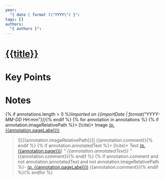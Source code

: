 ```yaml
---
year:
  "{ date | format (\"YYYY\") }": 
tags: []
authors:
  "{ authors }":
---
```

# [{{title}}]({{desktopURI}})
# Key Points

# Notes
{% if annotations.length > 0 %}*Imported on {{importDate | format("YYYY-MM-DD HH:mm")}}*{% endif %}
{% for annotation in annotations %}
{% if annotation.imageRelativePath %}> [!cite]+ Image [(p. {{annotation.pageLabel}})](zotero://open-pdf/library/items/{{annotation.attachment.itemKey}}?page={{annotation.pageLabel}}&annotation={{annotation.id}})
> ![[{{annotation.imageRelativePath}}]]
> {{annotation.comment}}{% endif %}
{% if annotation.annotatedText %}> [!cite]+ Text [(p.{{annotation.page}})](zotero://open-pdf/library/items/{{annotation.attachment.itemKey}}?page={{annotation.page}}&annotation={{annotation.id}}))
> *" {{annotation.annotatedText}} "*
> {{annotation.comment}}{% endif %}
{% if annotation.comment and not annotation.annotatedText and not annotation.imageRelativePath %}- [(p. {{annotation.pageLabel}})](zotero://open-pdf/library/items/{{annotation.attachment.itemKey}}?page={{annotation.pageLabel}}&annotation={{annotation.id}}) {{annotation.comment}}{% endif %}{% endfor %}